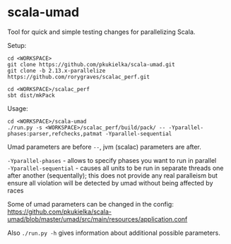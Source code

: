 # scala-umad

Tool for quick and simple testing changes for parallelizing Scala.

Setup:

```
cd <WORKSPACE>
git clone https://github.com/pkukielka/scala-umad.git
git clone -b 2.13.x-parallelize https://github.com/rorygraves/scalac_perf.git

cd <WORKSPACE>/scalac_perf
sbt dist/mkPack
```

Usage:

```
cd <WORKSPACE>/scala-umad
./run.py -s <WORKSPACE>/scalac_perf/build/pack/ -- -Yparallel-phases:parser,refchecks,patmat -Yparallel-sequential
```

Umad parameters are before `--`, jvm (scalac) parameters are after. 

`-Yparallel-phases` - allows to specify phases you want to run in parallel  
`-Yparallel-sequential` - causes all units to be run in separate threads one after another (sequentally);
this does not provide any real paralleism but ensure all violation will be detected by umad without being affected by races

Some of umad parameters can be changed in the config:
https://github.com/pkukielka/scala-umad/blob/master/umad/src/main/resources/application.conf

Also `./run.py -h` gives information about additional possible parameters.
